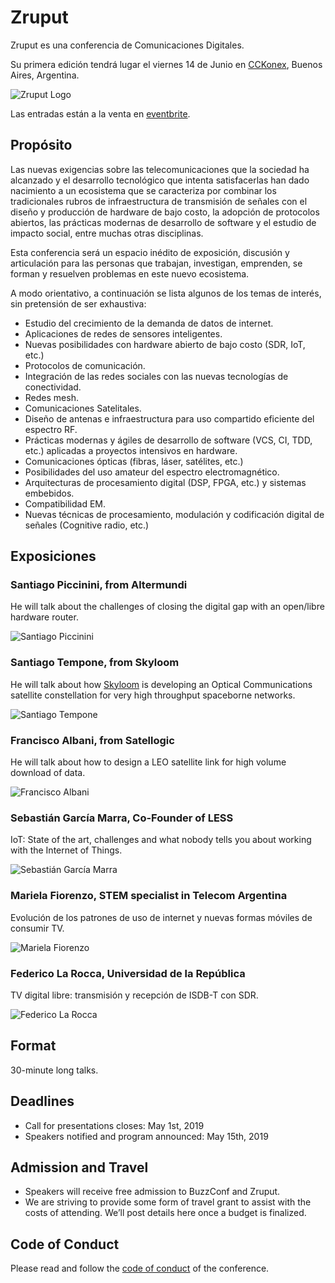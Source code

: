# Zruput

Zruput es una conferencia de Comunicaciones Digitales.

Su primera edición tendrá lugar el viernes 14 de Junio en [CCKonex](https://www.cckonex.org/), Buenos Aires, Argentina.

![Zruput Logo](logo_negro_en_degrade.png)

Las entradas están a la venta en [eventbrite](https://www.eventbrite.com.ar/e/zruput-tickets-57829836598).

## Propósito

Las nuevas exigencias sobre las telecomunicaciones que la sociedad ha alcanzado
y el desarrollo tecnológico que intenta satisfacerlas han dado nacimiento a
un ecosistema que se caracteriza por combinar los tradicionales rubros de
infraestructura de transmisión de señales con el diseño y producción de hardware de bajo costo,
la adopción de protocolos abiertos, las prácticas modernas de desarrollo de software
y el estudio de impacto social, entre muchas otras disciplinas.

Esta conferencia será un espacio inédito de exposición, discusión y articulación
para las personas que trabajan, investigan, emprenden, se forman y resuelven problemas en este nuevo ecosistema.

A modo orientativo, a continuación se lista algunos de los temas de interés, sin pretensión de ser exhaustiva:
* Estudio del crecimiento de la demanda de datos de internet.
* Aplicaciones de redes de sensores inteligentes.
* Nuevas posibilidades con hardware abierto de bajo costo (SDR, IoT, etc.)
* Protocolos de comunicación.
* Integración de las redes sociales con las nuevas tecnologías de conectividad.
* Redes mesh.
* Comunicaciones Satelitales.
* Diseño de antenas e infraestructura para uso compartido eficiente del espectro RF.
* Prácticas modernas y ágiles de desarrollo de software (VCS, CI, TDD, etc.) aplicadas a proyectos intensivos en hardware.
* Comunicaciones ópticas (fibras, láser, satélites, etc.)
* Posibilidades del uso amateur del espectro electromagnético.
* Arquitecturas de procesamiento digital (DSP, FPGA, etc.) y sistemas embebidos.
* Compatibilidad EM.
* Nuevas técnicas de procesamiento, modulación y codificación digital de señales (Cognitive radio, etc.)


## Exposiciones

### Santiago Piccinini, from Altermundi

He will talk about the challenges of closing the digital gap
with an open/libre hardware router.

![Santiago Piccinini](images/speaker/spiccinini.jpg)


### Santiago Tempone, from Skyloom

He will talk about how [Skyloom](www.skyloom.co) is developing
an Optical Communications satellite constellation for
very high throughput spaceborne networks.

![Santiago Tempone](images/speaker/stempone.jpg)


### Francisco Albani, from Satellogic

He will talk about how to design a LEO satellite link for
high volume download of data.

![Francisco Albani](images/speaker/falbani.jpg)


### Sebastián García Marra, Co-Founder of LESS

IoT: State of the art, challenges and what nobody tells you about working with the Internet of Things.

![Sebastián García Marra](images/speaker/sgmarra.jpg)


### Mariela Fiorenzo, STEM specialist in Telecom Argentina

Evolución de los patrones de uso de internet y nuevas formas móviles de consumir TV.

![Mariela Fiorenzo](images/speaker/mfiorenzo.jpeg)


### Federico La Rocca, Universidad de la República

TV digital libre: transmisión y recepción de ISDB-T con SDR.

![Federico La Rocca](images/speaker/flarocca.png)


## Format

30-minute long talks.


## Deadlines

* Call for presentations closes: May 1st, 2019
* Speakers notified and program announced: May 15th, 2019


## Admission and Travel

* Speakers will receive free admission to BuzzConf and Zruput.
* We are striving to provide some form of travel grant to assist with the costs of attending. We’ll post details here once a budget is finalized.


## Code of Conduct

Please read and follow the [code of conduct](./CODE_OF_CONDUCT.md) of the conference.
